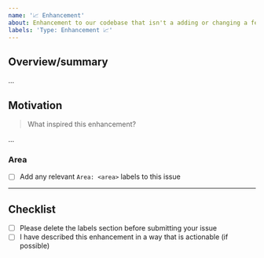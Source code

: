 ```yaml
---
name: '📈 Enhancement'
about: Enhancement to our codebase that isn't a adding or changing a feature
labels: 'Type: Enhancement 📈'
---
```


## Overview/summary

...

## Motivation

> What inspired this enhancement?

...

### Area

- [ ] Add any relevant `Area: <area>` labels to this issue

---

## Checklist

- [ ] Please delete the labels section before submitting your issue
- [ ] I have described this enhancement in a way that is actionable (if possible)

